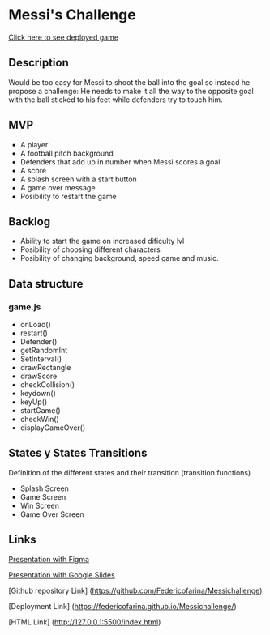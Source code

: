 # Messi's Challenge

[Click here to see deployed game](https://federicofarina.github.io/Messichallenge/)

## Description
Would be too easy for Messi to shoot the ball into the goal so instead he propose a challenge: He needs to make it all the way to the opposite goal with the ball sticked to his feet while defenders try to touch him.
## MVP
- A player
- A football pitch background
- Defenders that add up in number when Messi scores a goal
- A score
- A splash screen with a start button
- A game over message
- Posibility to restart the game

## Backlog
- Ability to start the game on increased dificulty lvl
- Posibility of choosing different characters
- Posibility of changing background, speed game and music.

## Data structure

### game.js

- onLoad()
- restart()
- Defender()
- getRandomInt
- SetInterval()
- drawRectangle
- drawScore
- checkCollision()
- keydown()
- keyUp()
- startGame()
- checkWin()
- displayGameOver()

## States y States Transitions
Definition of the different states and their transition (transition functions)

- Splash Screen
- Game Screen
- Win Screen
- Game Over Screen

## Links
[Presentation with Figma](https://www.figma.com/proto/umol5xWzTkkOB2TH81WOBZ/Untitled?page-id=0%3A1&node-id=1-2&viewport=491%2C273%2C0.25&scaling=min-zoom)

[Presentation with Google Slides](https://docs.google.com/presentation/d/1pmoFIHECkyoOxwqNbK1eIAZy7SkXeT5HVKlFhPsm_Zk/edit?usp=sharing)

[Github repository Link] (https://github.com/Federicofarina/Messichallenge)

[Deployment Link] (https://federicofarina.github.io/Messichallenge/)

[HTML Link] (http://127.0.0.1:5500/index.html)
